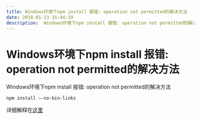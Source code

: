 ```yaml
---
title: Windows环境下npm install 报错: operation not permitted的解决方法
date: 2018-01-23 15:44:19  
description:  Windows环境下npm install 报错: operation not permitted的解决方法
---
```


# Windows环境下npm install 报错: operation not permitted的解决方法

Windows环境下npm install 报错: operation not permitted的解决方法
```
npm install –-no-bin-links
```
 详细解释在[这里](https://docs.npmjs.com/cli/install) 
 
